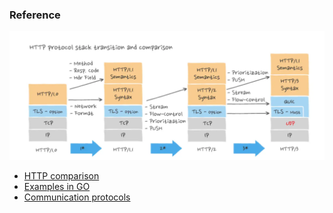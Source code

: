 ### Reference

![http_comp](img/http_comp.png)

- [HTTP comparison](https://ably.com/topic/http-2-vs-http-3)
- [Examples in GO](https://posener.github.io/http2/)
- [Communication protocols](https://getstream.io/blog/communication-protocols/)
